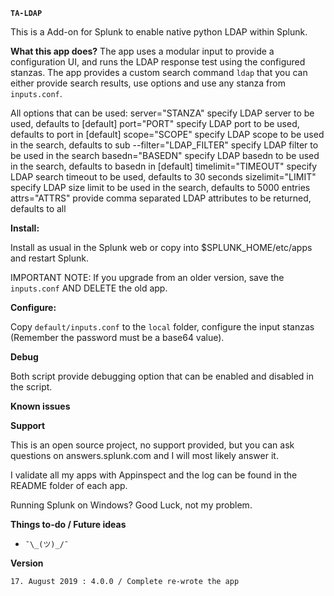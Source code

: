 **`TA-LDAP`**

This is a Add-on for Splunk to enable native python LDAP within Splunk.


**What this app does?**
The app uses a modular input to provide a configuration UI, and runs the LDAP
response test using the configured stanzas.
The app provides a custom search command `ldap` that you can either provide
search results, use options and use any stanza from `inputs.conf`.

All options that can be used:
server="STANZA"           specify LDAP server to be used, defaults to [default]
port="PORT"               specify LDAP port to be used, defaults to port in [default]
scope="SCOPE"             specify LDAP scope to be used in the search, defaults to sub
--filter="LDAP_FILTER" specify LDAP filter to be used in the search
basedn="BASEDN"           specify LDAP basedn to be used in the search, defaults
                          to basedn in [default]
timelimit="TIMEOUT"       specify LDAP search timeout to be used, defaults to 30
                          seconds
sizelimit="LIMIT"         specify LDAP size limit to be used in the search,
                          defaults to 5000 entries
attrs="ATTRS"             provide comma separated LDAP attributes to be
                          returned, defaults to all

**Install:**

Install as usual in the Splunk web or copy into $SPLUNK_HOME/etc/apps and
restart Splunk.

IMPORTANT NOTE:
If you upgrade from an older version, save the `inputs.conf` AND DELETE the
old app.

**Configure:**

Copy `default/inputs.conf` to the `local` folder, configure the input stanzas
(Remember the password must be a base64 value).

**Debug**

Both script provide debugging option that can be enabled and disabled in the
script.

**Known issues**


**Support**

This is an open source project, no support provided, but you can ask questions
on answers.splunk.com and I will most likely answer it.

I validate all my apps with Appinspect and the log can be found in the README
folder of each app.

Running Splunk on Windows? Good Luck, not my problem.


**Things to-do / Future ideas**

- `¯\_(ツ)_/¯`  

**Version**

`17. August 2019 : 4.0.0 / Complete re-wrote the app`
